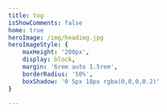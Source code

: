 ```yaml
---
title: tog  
isShowComments: false  
home: true
heroImage: /img/headimg.jpg
heroImageStyle: {
    maxHeight: '200px',
    display: block,
    margin: '6rem auto 1.5rem',
    borderRadius: '50%',
    boxShadow: '0 5px 18px rgba(0,0,0,0.2)'
}

---   
```


<!--![img](../docs/.vuepress/public/img/headimg.jpg) -->

<!--
::: tip tog
* 记录平凡的代码人生。
* 书山有路勤为径，学海无涯苦作舟。
* 做难事必有所得(摘自某位领导)。
::: 

::: tip 快速链接
*  [javascript](/语言/)  跳转到 foo 文件夹的 index.html 
*  [框架](/框架/) 
:::  
  

::: tip 为什么使用vuepress
*  原本的`hexo`性能比较差。http://uyi2.com:8000/pic/movie/webplan.pdf
*  印象笔记对`markdown`支持不太友好。
:::
-->